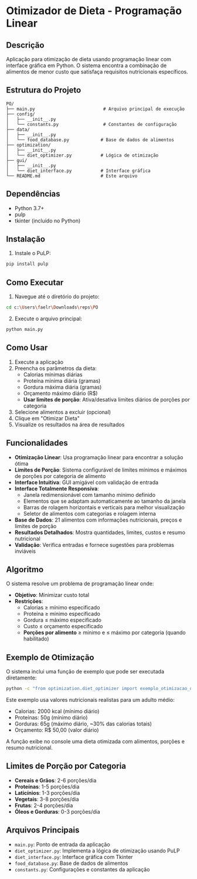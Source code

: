 # Otimizador de Dieta - Programação Linear

## Descrição
Aplicação para otimização de dieta usando programação linear com interface gráfica em Python. O sistema encontra a combinação de alimentos de menor custo que satisfaça requisitos nutricionais específicos.

## Estrutura do Projeto
```
PO/
├── main.py                          # Arquivo principal de execução
├── config/
│   ├── __init__.py
│   └── constants.py                 # Constantes de configuração
├── data/
│   ├── __init__.py
│   └── food_database.py            # Base de dados de alimentos
├── optimization/
│   ├── __init__.py
│   └── diet_optimizer.py           # Lógica de otimização
├── gui/
│   ├── __init__.py
│   └── diet_interface.py           # Interface gráfica
└── README.md                       # Este arquivo
```

## Dependências
- Python 3.7+
- pulp
- tkinter (incluído no Python)

## Instalação
1. Instale o PuLP:
```bash
pip install pulp
```

## Como Executar
1. Navegue até o diretório do projeto:
```bash
cd c:\Users\faelr\Downloads\reps\PO
```

2. Execute o arquivo principal:
```bash
python main.py
```

## Como Usar
1. Execute a aplicação
2. Preencha os parâmetros da dieta:
   - Calorias mínimas diárias
   - Proteína mínima diária (gramas)
   - Gordura máxima diária (gramas)
   - Orçamento máximo diário (R$)
   - **Usar limites de porção**: Ativa/desativa limites diários de porções por categoria
3. Selecione alimentos a excluir (opcional)
4. Clique em "Otimizar Dieta"
5. Visualize os resultados na área de resultados

## Funcionalidades
- **Otimização Linear**: Usa programação linear para encontrar a solução ótima
- **Limites de Porção**: Sistema configurável de limites mínimos e máximos de porções por categoria de alimento
- **Interface Intuitiva**: GUI amigável com validação de entrada
- **Interface Totalmente Responsiva**: 
  - Janela redimensionável com tamanho mínimo definido
  - Elementos que se adaptam automaticamente ao tamanho da janela
  - Barras de rolagem horizontais e verticais para melhor visualização
  - Seletor de alimentos com categorias e rolagem interna
- **Base de Dados**: 21 alimentos com informações nutricionais, preços e limites de porção
- **Resultados Detalhados**: Mostra quantidades, limites, custos e resumo nutricional
- **Validação**: Verifica entradas e fornece sugestões para problemas inviáveis

## Algoritmo
O sistema resolve um problema de programação linear onde:
- **Objetivo**: Minimizar custo total
- **Restrições**: 
  - Calorias ≥ mínimo especificado
  - Proteína ≥ mínimo especificado
  - Gordura ≤ máximo especificado
  - Custo ≤ orçamento especificado
  - **Porções por alimento** ≥ mínimo e ≤ máximo por categoria (quando habilitado)

## Exemplo de Otimização
O sistema inclui uma função de exemplo que pode ser executada diretamente:

```bash
python -c "from optimization.diet_optimizer import exemplo_otimizacao_dieta; exemplo_otimizacao_dieta()"
```

Este exemplo usa valores nutricionais realistas para um adulto médio:
- Calorias: 2000 kcal (mínimo diário)
- Proteínas: 50g (mínimo diário)
- Gorduras: 65g (máximo diário, ~30% das calorias totais)
- Orçamento: R$ 50,00 (valor diário)

A função exibe no console uma dieta otimizada com alimentos, porções e resumo nutricional.

## Limites de Porção por Categoria
- **Cereais e Grãos**: 2-6 porções/dia
- **Proteínas**: 1-5 porções/dia
- **Laticínios**: 1-3 porções/dia
- **Vegetais**: 3-8 porções/dia
- **Frutas**: 2-4 porções/dia
- **Óleos e Gorduras**: 0-3 porções/dia

## Arquivos Principais
- `main.py`: Ponto de entrada da aplicação
- `diet_optimizer.py`: Implementa a lógica de otimização usando PuLP
- `diet_interface.py`: Interface gráfica com Tkinter
- `food_database.py`: Base de dados de alimentos
- `constants.py`: Configurações e constantes da aplicação
